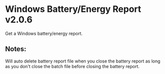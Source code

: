# Windows Battery/Energy Report v2.0.6
Get a Windows battery/energy report.

## Notes:
Will auto delete battery report file when you close the battery report as long as you don't close the batch file before closing the battery report.  

